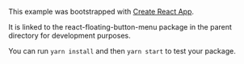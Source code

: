 This example was bootstrapped with [Create React App](https://github.com/facebook/create-react-app).

It is linked to the react-floating-button-menu package in the parent directory for development purposes.

You can run `yarn install` and then `yarn start` to test your package.
